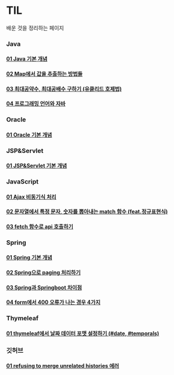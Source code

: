 # TIL
배운 것을 정리하는 페이지

### Java<br/>
#### [01 Java 기본 개념](https://github.com/Greyhan7/TIL/blob/01c4a2f168f489affcff17a6a161e82cbb855fe2/Java/%EC%9E%90%EB%B0%94%20%EC%A0%95%EB%A6%AC.md)
#### [02 Map에서 값을 추출하는 방법들](https://github.com/Greyhan7/TIL/blob/dc87e0616d51ef90386cfd447c4f72f833ef5396/Java/Map%EC%97%90%EC%84%9C%20%EA%B0%92%EC%9D%84%20%EC%B6%9C%EB%A0%A5%ED%95%98%EB%8A%94%20%EB%B0%A9%EB%B2%95%EB%93%A4.md)
#### [03 최대공약수, 최대공배수 구하기 (유클리드 호제법)](https://github.com/Greyhan7/TIL/blob/e2581666f448da302e1760508c14fca001d3a12d/Java/%EC%B5%9C%EB%8C%80%EA%B3%B5%EC%95%BD%EC%88%98,%20%EC%B5%9C%EB%8C%80%EA%B3%B5%EB%B0%B0%EC%88%98%20%EA%B5%AC%ED%95%98%EA%B8%B0%20(%EC%9C%A0%ED%81%B4%EB%A6%AC%EB%93%9C%20%ED%98%B8%EC%A0%9C%EB%B2%95).md)

#### [04 프로그래밍 언어와 자바](https://github.com/Greyhan7/TIL/blob/d2485d937eb2e00f5fd9af25c5ad9a1748fd5963/Java/%ED%94%84%EB%A1%9C%EA%B7%B8%EB%9E%98%EB%B0%8D%20%EC%96%B8%EC%96%B4%EC%99%80%20%EC%9E%90%EB%B0%94.md)

### Oracle<br/>
#### [01 Oracle 기본 개념](https://github.com/Greyhan7/TIL/blob/01c4a2f168f489affcff17a6a161e82cbb855fe2/Oracle/Oracle%20%EC%A0%95%EB%A6%AC.md)

### JSP&Servlet<br/>
#### [01 JSP&Servlet 기본 개념](https://github.com/Greyhan7/TIL/blob/01c4a2f168f489affcff17a6a161e82cbb855fe2/JSP&Servlet/JSP%20%EC%A0%95%EB%A6%AC.md)

### JavaScript<br/>
#### [01 Ajax 비동기식 처리](https://github.com/Greyhan7/TIL/blob/701107847e03604e96d2b970f37ba1f0d8b754d5/JavaScript/Ajax%20%EB%B9%84%EB%8F%99%EA%B8%B0%EC%8B%9D%20%EC%B2%98%EB%A6%AC.md)
#### [02 문자열에서 특정 문자, 숫자를 뽑아내는 match 함수 (feat.정규표현식)](https://github.com/Greyhan7/TIL/blob/5de3de544e4812127c0619d5d48ba94214758db2/JavaScript/%EB%AC%B8%EC%9E%90%EC%97%B4%EC%97%90%EC%84%9C%20%ED%8A%B9%EC%A0%95%20%EB%8B%A8%EC%96%B4%20%EC%B0%BE%EB%8A%94%20match.md)
#### [03 fetch 함수로 api 호출하기](https://github.com/Greyhan7/TIL/blob/49c426d1cdb0fcfc57f90cae5b90861951db2bba/JavaScript/fetch%20%ED%95%A8%EC%88%98%EB%A1%9C%20api%20%ED%98%B8%EC%B6%9C%ED%95%98%EA%B8%B0.md)

### Spring<br/>
#### [01 Spring 기본 개념](https://github.com/Greyhan7/TIL/blob/01c4a2f168f489affcff17a6a161e82cbb855fe2/Spring/Spring%20%EC%A0%95%EB%A6%AC.md)
#### [02 Spring으로 paging 처리하기](https://github.com/Greyhan7/TIL/blob/01c4a2f168f489affcff17a6a161e82cbb855fe2/Spring/%ED%8E%98%EC%9D%B4%EC%A7%95%20%EC%B2%98%EB%A6%AC%ED%95%98%EA%B8%B0.md)
#### [03 Spring과 Springboot 차이점](https://github.com/Greyhan7/TIL/blob/7669825d521e02c139d20d9e3f952186a1fc2d51/Spring/Spring%EA%B3%BC%20Springboot%20%EC%B0%A8%EC%9D%B4.md)
#### [04 form에서 400 오류가 나는 경우 4가지](https://github.com/Greyhan7/TIL/blob/f5e3809c5cad3b37bbbcd8d5deded717e6a887f9/Spring/form%EC%97%90%EC%84%9C%20400%20%EC%98%A4%EB%A5%98%EA%B0%80%20%EB%82%98%EB%8A%94%20%EA%B2%BD%EC%9A%B0.md)


### Thymeleaf <br/>
#### [01 thymeleaf에서 날짜 데이터 포맷 설정하기 (#date, #temporals)](https://github.com/Greyhan7/TIL/blob/39d216c42568ac0ede80be504b9fe99dac271213/thymeleaf/thymeleaf%EC%97%90%EC%84%9C%20%EB%82%A0%EC%A7%9C%20%EB%8D%B0%EC%9D%B4%ED%84%B0%20%ED%8F%AC%EB%A7%B7%20%EC%84%A4%EC%A0%95%ED%95%98%EA%B8%B0.md)


### 깃허브 <br/>
#### [01 refusing to merge unrelated histories 에러]()
